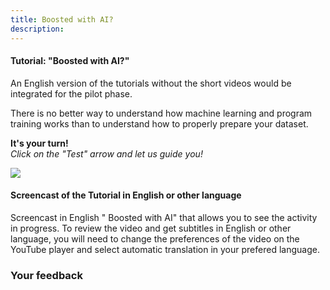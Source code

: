 ```yaml
---
title: Boosted with AI?
description:
---
```


#### Tutorial: "Boosted with AI?"

An English version of the tutorials without the short videos would be integrated for the pilot phase.

There is no better way to understand how machine learning and program training works than to understand how to properly prepare your dataset.

**It's your turn!**  
_Click on the "Test" arrow and let us guide you!_

[![](/static/IA-M.2.1.2.png)](https://pixees.fr/classcodeiai/app/tuto2/)

#### Screencast of the Tutorial in English or other language

Screencast in English " Boosted with AI" that allows you to see the activity in progress. To review the video and get subtitles in English or other language, you will need to change the preferences of the video on the YouTube player and select automatic translation in your prefered language.

### Your feedback
